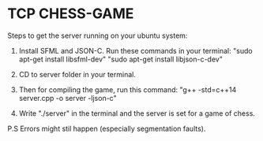 # TCP CHESS-GAME

Steps to get the server running on your ubuntu system:

1. Install SFML and JSON-C. Run these commands in your terminal:
   "sudo apt-get install libsfml-dev"
   "sudo apt-get install libjson-c-dev"

2. CD to server folder in your terminal.

3. Then for compiling the game, run this command:
   "g++ -std=c++14 server.cpp -o server -ljson-c"

4. Write "./server" in the terminal and the server is set for a game of chess.

P.S Errors might stil happen (especially segmentation faults).
